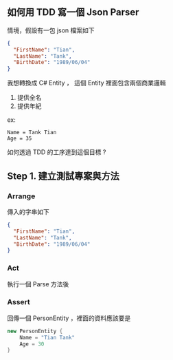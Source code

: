 ﻿## 如何用 TDD 寫一個 Json Parser

情境，假設有一包 json 檔案如下

```json
{
  "FirstName": "Tian",
  "LastName": "Tank",
  "BirthDate": "1989/06/04"
}
```

我想轉換成 C# Entity ，
這個 Entity 裡面包含兩個商業邏輯
 
  1. 提供全名
  2. 提供年紀

ex:
```
Name = Tank Tian
Age = 35
```

如何透過 TDD 的工序達到這個目標 ?

## Step 1. 建立測試專案與方法
### Arrange 
傳入的字串如下
```json
{
  "FirstName": "Tian",
  "LastName": "Tank",
  "BirthDate": "1989/06/04"
}
```
### Act
執行一個 Parse 方法後

### Assert

回傳一個 PersonEntity ，裡面的資料應該要是
```csharp
new PersonEntity {
    Name = "Tian Tank"
    Age = 30
}
```

